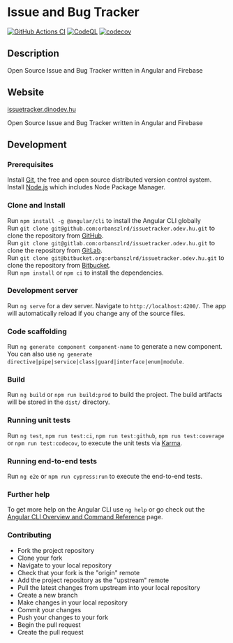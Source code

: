 # Issue and Bug Tracker

[![GitHub Actions CI](https://github.com/orbanszlrd/issuetracker.dinodev.hu/actions/workflows/development.yml/badge.svg)](https://github.com/orbanszlrd/issuetracker.dinodev.hu/actions/workflows/development.yml)
[![CodeQL](https://github.com/orbanszlrd/issuetracker.dinodev.hu/actions/workflows/codeql-analysis.yml/badge.svg)](https://github.com/orbanszlrd/issuetracker.dinodev.hu/actions/workflows/codeql-analysis.yml)
[![codecov](https://codecov.io/gh/orbanszlrd/issuetracker.dinodev.hu/branch/development/graph/badge.svg?token=HA3RJ2Y7FB)](https://codecov.io/gh/orbanszlrd/issuetracker.dinodev.hu)

## Description

Open Source Issue and Bug Tracker written in Angular and Firebase

## Website

[issuetracker.dinodev.hu](https://issuetracker.dinodev.hu/)  

Open Source Issue and Bug Tracker written in Angular and Firebase

## Development

### Prerequisites

Install [Git](https://git-scm.com/book/en/v2/Getting-Started-Installing-Git), the free and open source distributed version control system.  
Install [Node.js](https://nodejs.org/) which includes Node Package Manager.  

### Clone and Install

Run `npm install -g @angular/cli` to install the Angular CLI globally  
Run `git clone git@github.com:orbanszlrd/issuetracker.odev.hu.git` to clone the repository from [GitHub](https://github.com/orbanszlrd/issuetracker.odev.hu).  
Run `git clone git@gitlab.com:orbanszlrd/issuetracker.odev.hu.git` to clone the repository from [GitLab](https://gitlab.com/orbanszlrd/issuetracker.odev.hu).  
Run `git clone git@bitbucket.org:orbanszlrd/issuetracker.odev.hu.git` to clone the repository from [Bitbucket](https://bitbucket.org/orbanszlrd/issuetracker.odev.hu).  
Run `npm install` or `npm ci` to install the dependencies.

### Development server

Run `ng serve` for a dev server. Navigate to `http://localhost:4200/`. The app will automatically reload if you change any of the source files.

### Code scaffolding

Run `ng generate component component-name` to generate a new component. You can also use `ng generate directive|pipe|service|class|guard|interface|enum|module`.

### Build

Run `ng build` or `npm run build:prod` to build the project. The build artifacts will be stored in the `dist/` directory.

### Running unit tests

Run `ng test`,  `npm run test:ci`,  `npm run test:github`, `npm run test:coverage` or `npm run test:codecov`, to execute the unit tests via [Karma](https://karma-runner.github.io).

### Running end-to-end tests

Run `ng e2e` or `npm run cypress:run` to execute the end-to-end tests.

### Further help

To get more help on the Angular CLI use `ng help` or go check out the [Angular CLI Overview and Command Reference](https://angular.io/cli) page.

### Contributing

- Fork the project repository  
- Clone your fork  
- Navigate to your local repository  
- Check that your fork is the "origin" remote  
- Add the project repository as the "upstream" remote  
- Pull the latest changes from upstream into your local repository  
- Create a new branch  
- Make changes in your local repository  
- Commit your changes  
- Push your changes to your fork  
- Begin the pull request  
- Create the pull request  
